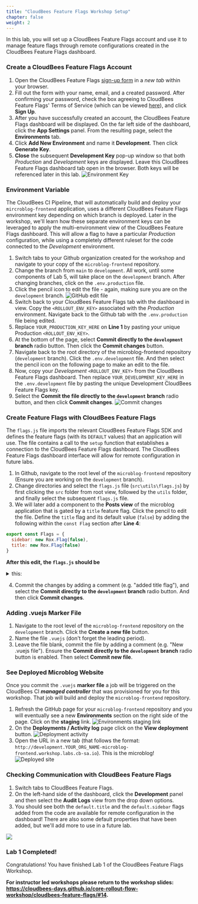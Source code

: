```yaml
---
title: "CloudBees Feature Flags Workshop Setup"
chapter: false
weight: 2
--- 
```


In this lab, you will set up a CloudBees Feature Flags account and use it to manage feature flags through remote configurations created in the CloudBees Feature Flags dashboard.

### Create a CloudBees Feature Flags Account

1. Open the CloudBees Feature Flags [sign-up form](https://app.rollout.io/signup) in a _new tab_ within your browser.
2. Fill out the form with your name, email, and a created password. After confirming your password,  check the box agreeing to CloudBees Feature Flags' Terms of Service (which can be viewed [here](https://docs.cloudbees.com/docs/cloudbees-common/latest/subscription-agreement/)), and click **Sign Up**.
3. After you have successfully created an account, the CloudBees Feature Flags dashboard will be displayed. On the far left side of the dashboard, click the **App Settings** panel. From the resulting page, select the **Environments** tab.
4. Click **Add New Environment** and name it **Development**. Then click **Generate Key**.
5. **Close** the subsequent **Development Key** pop-up window so that both _Production_ and _Development_ keys are displayed. Leave this CloudBees Feature Flags dashboard tab open in the browser. Both keys will be referenced later in this lab.
![Environment Key](images/RolloutEnvKey.png?width=50pc)

### Environment Variable

The CloudBees CI Pipeline, that will automatically build and deploy your `mircroblog-frontend` application, uses a different CloudBees Feature Flags environment key depending on which branch is deployed. Later in the workshop, we'll learn how these separate environment keys can be leveraged to apply the multi-environment view of the CloudBees Feature Flags dashboard. This will allow a flag to have a particular *Production* configuration, while using a completely different ruleset for the code connected to the *Development* environment.

1. Switch tabs to your Github organization created for the workshop and navigate to your copy of the `microblog-frontend` repository.
2. Change the branch from `main` to `development`. All work, until some components of Lab 5, will take place on the `development` branch. After changing branches, click on the `.env.production` file.
3. Click the pencil icon to edit the file - again, making sure you are on the `development` branch.
![GitHub edit file](images/pencilEdit.png?width=50pc)
1. Switch back to your CloudBees Feature Flags tab with the dashboard in view. Copy the `<ROLLOUT_ENV_KEY>` associated with the _Production_ environment. Navigate back to the Github tab with the `.env.production` file being edited.
2. Replace `YOUR_PRODUCTION_KEY_HERE` on **Line 1** by pasting your unique Production `<ROLLOUT_ENV_KEY>`.
3. At the bottom of the page, select **Commit directly to the `development` branch** radio button. Then click the **Commit changes** button.
4. Navigate back to the root directory of the microblog-frontend repository (`development` branch). Click the `.env.development` file. And then select the pencil icon on the following page to make an edit to the file.
5. Now, copy your _Development_ `<ROLLOUT_ENV_KEY>` from the CloudBees Feature Flags dashboard. Then replace `YOUR_DEVELOPMENT_KEY_HERE` in the `.env.development` file by pasting the unique Development CloudBees Feature Flags key.
6. Select the **Commit the file directly to the `development` branch** radio button, and then click **Commit changes**.
![Commit changes](images/commitChanges.png?width=50pc)

### Create Feature Flags with CloudBees Feature Flags

The `flags.js` file imports the relevant CloudBees Feature Flags SDK and defines the feature flags (with its `DEFAULT` values) that an application will use. The file contains a call to the `setup` function that establishes a connection to the CloudBees Feature Flags dashboard. The CloudBees Feature Flags dashboard interface will allow for remote configuration in future labs.

1. In Github, navigate to the root level of the `microblog-frontend` repository (Ensure you are working on the `development` branch).
2. Change directories and select the `flags.js` file (`src\utils\flags.js`) by first clicking the `src` folder from root view, followed by the `utils` folder, and finally select the subsequent `flags.js` file.
3. We will later add a component to the **Posts view** of the microblog application that is gated by a `title` feature flag. Click the pencil to edit the file. Define the `title` flag and its default value (`false`) by adding the following within the `const Flag` section after **Line 4**:
```javascript
export const Flags = {
  sidebar: new Rox.Flag(false),
  title: new Rox.Flag(false)
}
```

**After this edit, the `flags.js` should be**
<details><summary>this:</summary>

```javascript
import Rox from 'rox-browser'

export const Flags = {
  sidebar: new Rox.Flag(false),
  title: new Rox.Flag(false)
};

const options = {
}

Rox.register('default', Flags)
Rox.setup(process.env.VUE_APP_ROLLOUT_KEY, options)

```
</details>

4. Commit the changes by adding a comment (e.g. "added title flag"), and select the **Commit directly to the `development` branch** radio button. And then click **Commit changes**.

### Adding .vuejs Marker File

1. Navigate to the root level of the `microblog-frontend` repository on the `development` branch. Click the **Create a new file** button.
2. Name the file `.vuejs` (don't forget the leading period).
3. Leave the file blank, commit the file by adding a comment (e.g. "New .vuejs file"). Ensure the **Commit directly to the `development` branch** radio button is enabled. Then select **Commit new file**.

### See Deployed Microblog Website

Once you commit the `.vuejs` **marker file** a job will be triggered on the CloudBees CI ***managed controller*** that was provisioned for you for this workshop. That job will build and deploy the `microblog-frontend` repository.

1. Refresh the GitHub page for your `microblog-frontend` repository and you will eventually see a new **Environments** section on the right side of the page. Click on the **staging** link. ![Environments staging link](images/gitHubEnvironments.png?width=50pc)
2. On the **Deployments / Activity log** page click on the **View deployment** button. ![Deployment activity](images/deploymentsActivity.png?width=50pc)
3. Open the URL in a new tab (that follows the format: `http://development.YOUR_ORG_NAME-microblog-frontend.workshop.labs.cb-sa.io`). This is the microblog!
![Deployed site](images/microblogWebsite.png?width=50pc)

### Checking Communication with CloudBees Feature Flags

1. Switch tabs to CloudBees Feature Flags.
2. On the left-hand side of the dashboard, click the **Development** panel and then select the **Audit Logs** view from the drop down options.
3. You should see both the `default.title` and the `default.sidebar` flags added from the code are available for remote configuration in the dashboard! There are also some default properties that have been added, but we'll add more to use in a future lab.

<p><img src="images/auditLogs.png" />

### Lab 1 Completed!
Congratulations! You have finished Lab 1 of the CloudBees Feature Flags Workshop.

**For instructor led workshops please return to the workshop slides: https://cloudbees-days.github.io/core-rollout-flow-workshop/cloudbees-feature-flags/#14.**
